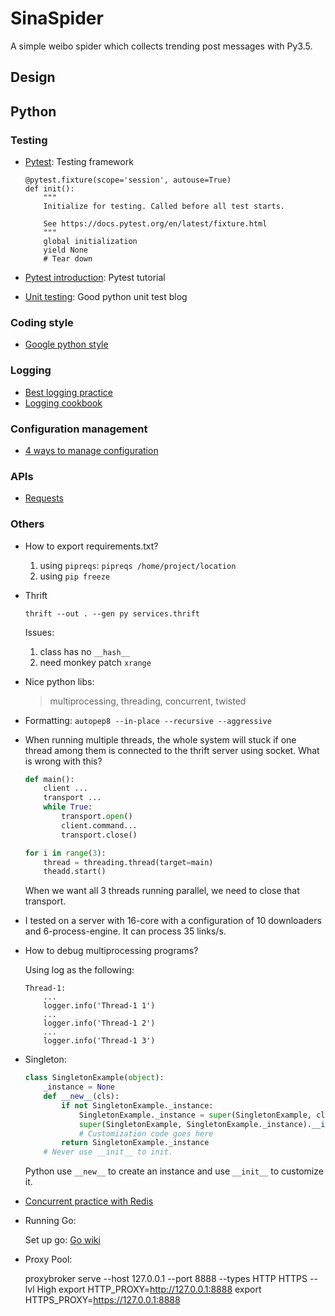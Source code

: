 # SinaSpider

A simple weibo spider which collects trending post messages with Py3.5.

## Design

## Python
### Testing
* [Pytest](https://docs.pytest.org/en/latest/example/simple.html): Testing framework

    ```
    @pytest.fixture(scope='session', autouse=True)
    def init():
        """
        Initialize for testing. Called before all test starts.

        See https://docs.pytest.org/en/latest/fixture.html
        """
        global initialization
        yield None
        # Tear down
    ```
* [Pytest introduction](http://pythontesting.net/framework/pytest/pytest-introduction/): Pytest tutorial
* [Unit testing](https://jeffknupp.com/blog/2013/12/09/improve-your-python-understanding-unit-testing/): Good python unit test blog
### Coding style
* [Google python style](https://google.github.io/styleguide/pyguide.html)
### Logging
* [Best logging practice](https://fangpenlin.com/posts/2012/08/26/good-logging-practice-in-python/)
* [Logging cookbook]()
### Configuration management
* [4 ways to manage configuration](https://hackernoon.com/4-ways-to-manage-the-configuration-in-python-4623049e841b)
### APIs
* [Requests](http://docs.python-requests.org/en/master/api/)
### Others
* How to export requirements.txt?

    1. using `pipreqs`: `pipreqs /home/project/location`
    2. using `pip freeze`
* Thrift 

    `thrift --out . --gen py services.thrift`

    Issues:

    1. class has no `__hash__`
    2. need monkey patch `xrange`

* Nice python libs:

    > multiprocessing, threading, concurrent, twisted

* Formatting:
    `autopep8 --in-place --recursive --aggressive`

* When running multiple threads, the whole system will stuck if one thread among them is connected to the thrift server using socket. What is wrong with this?
    
    ```python
    def main():
        client ...
        transport ...
        while True:
            transport.open()
            client.command...
            transport.close()
    
    for i in range(3):
        thread = threading.thread(target=main)
        theadd.start()
    ```
    When we want all 3 threads running parallel, we need to close that transport.

* I tested on a server with 16-core with a configuration of 10 downloaders and 6-process-engine. It can process 35 links/s.

* How to debug multiprocessing programs?
    
    Using log as the following:
    ```
    Thread-1:
        ...
        logger.info('Thread-1 1')
        ...
        logger.info('Thread-1 2')
        ...
        logger.info('Thread-1 3')
    ```
* Singleton:

    ```python
    class SingletonExample(object):
        _instance = None
        def __new__(cls):
            if not SingletonExample._instance:
                SingletonExample._instance = super(SingletonExample, cls).__new__(cls)
                super(SingletonExample, SingletonExample._instance).__init__(SingletonExample._instance)
                # Customization code goes here
            return SingletonExample._instance
        # Never use __init__ to init.
    ```
    Python use `__new__` to create an instance and use `__init__` to customize it.

* [Concurrent practice with Redis](https://eli.thegreenplace.net/2017/concurrent-servers-part-1-introduction/)

* Running Go:

    Set up go: [Go wiki](https://github.com/golang/go/wiki/Ubuntu)

* Proxy Pool:
    
    proxybroker serve --host 127.0.0.1 --port 8888 --types HTTP HTTPS --lvl High
    export HTTP_PROXY=http://127.0.0.1:8888
    export HTTPS_PROXY=https://127.0.0.1:8888
